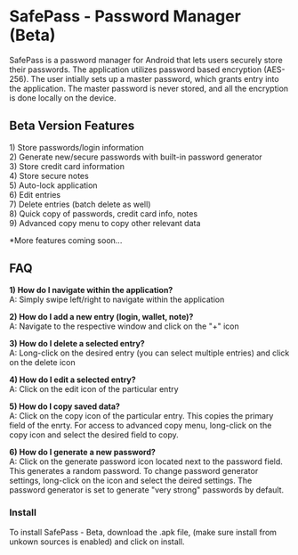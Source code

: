 SafePass - Password Manager (Beta)
========

SafePass is a password manager for Android that lets users securely store their passwords. The application utilizes password based encryption (AES-256). The user intially sets up a master password, which grants entry into the application. The master password is never stored, and all the encryption is done locally on the device.

<h2>Beta Version Features</h2>
1) Store passwords/login information <br>
2) Generate new/secure passwords with built-in password generator <br>
3) Store credit card information <br>
4) Store secure notes <br>
5) Auto-lock application <br>
6) Edit entries <br>
7) Delete entries (batch delete as well) <br>
8) Quick copy of passwords, credit card info, notes <br>
9) Advanced copy menu to copy other relevant data <br>

*More features coming soon...

<h2> FAQ </h2>
<b>1) How do I navigate within the application?</b> <br>
A: Simply swipe left/right to navigate within the application <br>

<b>2) How do I add a new entry (login, wallet, note)?</b><br>
A: Navigate to the respective window and click on the "+" icon <br>

<b>3) How do I delete a selected entry?</b><br>
A: Long-click on the desired entry (you can select multiple entries) and click on the delete icon <br>

<b>4) How do I edit a selected entry?</b><br>
A: Click on the edit icon of the particular entry <br>

<b>5) How do I copy saved data?</b><br>
A: Click on the copy icon of the particular entry. This copies the primary field of the enrty. For access to advanced copy menu, long-click on the copy icon and select the desired field to copy.<br>

<b>6) How do I generate a new password?</b><br>
A: Click on the generate password icon located next to the password field. This generates a random password. To change password generator settings, long-click on the icon and select the deired settings. The password generator is set to generate "very strong" passwords by default. <br>

<h3> Install </h3>
To install SafePass - Beta, download the .apk file, (make sure install from unkown sources is enabled) and click on install.
